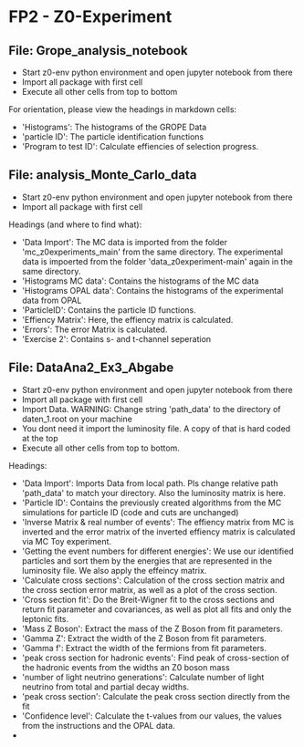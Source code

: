 # FP2 - Z0-Experiment

## File: Grope_analysis_notebook 
* Start z0-env python environment and open jupyter notebook from there
* Import all package with first cell
* Execute all other cells from top to bottom

For orientation, please view the headings in markdown cells:
* 'Histograms': The histograms of the GROPE Data
* 'particle ID': The particle identification functions
* 'Program to test ID': Calculate effiencies of selection progress.

## File: analysis_Monte_Carlo_data
* Start z0-env python environment and open jupyter notebook from there
* Import all package with first cell

Headings (and where to find what):
* 'Data Import': The MC data is imported from the folder 'mc_z0experiments_main' from the same directory. The experimental data is impoerted from the folder 'data_z0experiment-main' again in the same directory.
* 'Histograms MC data': Contains the histograms of the MC data
* 'Histograms OPAL data': Contains the histograms of the experimental data from OPAL
* 'ParticleID': Contains the particle ID functions.
* 'Effiency Matrix': Here, the effiency matrix is calculated. 
* 'Errors': The error Matrix is calculated.
* 'Exercise 2': Contains s- and t-channel seperation

## File: DataAna2_Ex3_Abgabe
* Start z0-env python environment and open jupyter notebook from there
* Import all package with first cell
* Import Data. WARNING: Change string 'path_data' to the directory of daten_1.root on your machine
* You dont need it import the luminosity file. A copy of that is hard coded at the top
* Execute all other cells from top to bottom.

Headings:
* 'Data Import': Imports Data from local path. Pls change relative path 'path_data' to match your directory. Also the luminosity matrix is here.
* 'Particle ID': Contains the previously created algorithms from the MC simulations for particle ID (code and cuts are unchanged)
* 'Inverse Matrix & real number of events': The effiency matrix from MC is inverted and the error matrix of the inverted effiency matrix is calculated via MC Toy experiment.
* 'Getting the event numbers for different energies': We use our identified particles and sort them by the energies that are represented in the luminosity file. We also apply the effeincy matrix.
* 'Calculate cross sections': Calculation of the cross section matrix and the cross section error matrix, as well as a plot of the cross section.
* 'Cross section fit': Do the Breit-Wigner fit to the cross sections and return fit parameter and covariances, as well as plot all fits and only the leptonic fits.
* 'Mass Z Boson': Extract the mass of the Z Boson from fit parameters.
* 'Gamma Z': Extract the width of the Z Boson from fit parameters.
* 'Gamma f': Extract the width of the fermions from fit parameters.
* 'peak cross section for hadronic events': Find peak of cross-section of the hadronic events from the widths an Z0 boson mass
* 'number of light neutrino generations': Calculate number of light neutrino from total and partial decay widths.
* 'peak cross section': Calculate the peak cross section directly from the fit
* 'Confidence level': Calculate the t-values from our values, the values from the instructions and the OPAL data.
* 

  

